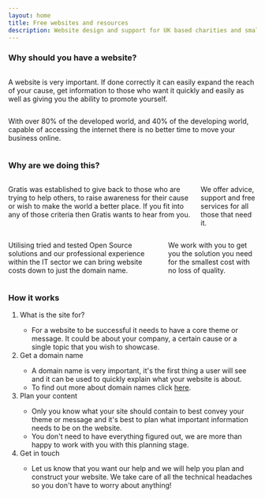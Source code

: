 ```yaml
---
layout: home
title: Free websites and resources 
description: Website design and support for UK based charities and small non-profit companies looking to keep costs down on a digital footprint.
---
```

<div class="sb"></div>

### Why should you have a website?

<div class="row reveal">
<div class="six columns">
<p>A website is very important. If done correctly it can easily expand the reach of your cause, get information to those who want it quickly and easily as well as giving you the ability to promote yourself.
</p>
</div>
<div class="six columns">
<p>With over 80% of the developed world, and 40% of the developing world, capable of accessing the internet there is no better time to move your business online.
</p>
</div>
</div>
<div class="sb bb"></div>

### Why are we doing this?

<div class="row reveal">
<div class="six columns">
<p>Gratis was established to give back to those who are trying to help others, to raise awareness for their cause or wish to make the world a better place. If you fit into any of those criteria then Gratis wants to hear from you.
</p>
<p>We offer advice, support and free services for all those that need it.
</p>
</div>
<div class="six columns">
<p>Utilising tried and tested Open Source solutions and our professional experience within the IT sector we can bring website costs down to just the domain name.
</p>
<p>We work with you to get you the solution you need for the smallest cost with no loss of quality.
</p>
</div>
</div>
<div class="sb bb"></div>

### How it works
<ol>
<li>What is the site for?</li>
<ul class="no-list reveal">
<li>For a website to be successful it needs to have a core theme or message. It could be about your company, a certain cause or a single topic that you wish to showcase.</li>
</ul>
<li>Get a domain name</li>
<ul class="no-list reveal">
<li>A domain name is very important, it's the first thing a user will see and it can be used to quickly explain what your website is about.</li>
<li>To find out more about domain names click <a href="/resources/what-is-a-domain-name.html">here</a>. </li>
</ul>
<li>Plan your content</li>
<ul class="no-list reveal">
<li>Only you know what your site should contain to best convey your theme or message and it's best to plan what important information needs to be on the website.</li>
<li>You don't need to have everything figured out, we are more than happy to work with you with this planning stage.</li>
</ul>
<li>Get in touch</li>
<ul class="no-list reveal">
<li>Let us know that you want our help and we will help you plan and construct your website. We take care of all the technical headaches so you don't have to worry about anything!</li>
</ul>
<ol>
<script>
window.sr = ScrollReveal();
sr.reveal('.page-header', {duration: 1000});
sr.reveal('.page-subheader', {duration: 1300});
sr.reveal('.header-button', {duration: 1600});
sr.reveal('.reveal', {duration: 2000});
</script>

